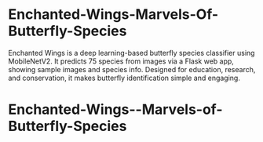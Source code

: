 # Enchanted-Wings-Marvels-Of-Butterfly-Species
Enchanted Wings is a deep learning-based butterfly species classifier using MobileNetV2. It predicts 75 species from images via a Flask web app, showing sample images and species info. Designed for education, research, and conservation, it makes butterfly identification simple and engaging.
# Enchanted-Wings--Marvels-of-Butterfly-Species
